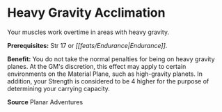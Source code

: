 ﻿---
cssclass: [feats]

---
# Heavy Gravity Acclimation

Your muscles work overtime in areas with heavy gravity.

**Prerequisites:** Str 17 or _[[feats/Endurance|Endurance]]_.

**Benefit:** You do not take the normal penalties for being on heavy gravity planes. At the GM's discretion, this effect may apply to certain environments on the Material Plane, such as high-gravity planets. In addition, your Strength is considered to be 4 higher for the purpose of determining your carrying capacity.

**Source** Planar Adventures